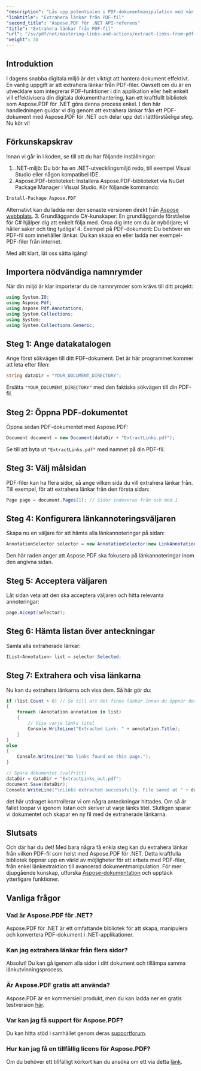 ```yaml
---
"description": "Lås upp potentialen i PDF-dokumentmanipulation med vår omfattande guide om hur du extraherar länkar med Aspose.PDF för .NET. Den här handledningen ger detaljerade steg-för-steg-instruktioner."
"linktitle": "Extrahera länkar från PDF-fil"
"second_title": "Aspose.PDF för .NET API-referens"
"title": "Extrahera länkar från PDF-fil"
"url": "/sv/pdf/net/mastering-links-and-actions/extract-links-from-pdf-file/"
"weight": 50
---
```


## Introduktion

I dagens snabba digitala miljö är det viktigt att hantera dokument effektivt. En vanlig uppgift är att extrahera länkar från PDF-filer. Oavsett om du är en utvecklare som integrerar PDF-funktioner i din applikation eller helt enkelt vill effektivisera din digitala dokumenthantering, kan ett kraftfullt bibliotek som Aspose.PDF för .NET göra denna process enkel. I den här handledningen guidar vi dig genom att extrahera länkar från ett PDF-dokument med Aspose.PDF för .NET och delar upp det i lättförståeliga steg. Nu kör vi!

## Förkunskapskrav

Innan vi går in i koden, se till att du har följande inställningar:

1. .NET-miljö: Du bör ha en .NET-utvecklingsmiljö redo, till exempel Visual Studio eller någon kompatibel IDE.
2. Aspose.PDF-biblioteket: Installera Aspose.PDF-biblioteket via NuGet Package Manager i Visual Studio. Kör följande kommando:
```bash
Install-Package Aspose.PDF
```
Alternativt kan du ladda ner den senaste versionen direkt från [Aspose webbplats](https://releases.aspose.com/pdf/net/).
3. Grundläggande C#-kunskaper: En grundläggande förståelse för C# hjälper dig att enkelt följa med. Oroa dig inte om du är nybörjare; vi håller saker och ting tydliga!
4. Exempel på PDF-dokument: Du behöver en PDF-fil som innehåller länkar. Du kan skapa en eller ladda ner exempel-PDF-filer från internet.

Med allt klart, låt oss sätta igång!

## Importera nödvändiga namnrymder

När din miljö är klar importerar du de namnrymder som krävs till ditt projekt:

```csharp
using System.IO;
using Aspose.Pdf;
using Aspose.Pdf.Annotations;
using System.Collections;
using System;
using System.Collections.Generic;
```

## Steg 1: Ange datakatalogen

Ange först sökvägen till ditt PDF-dokument. Det är här programmet kommer att leta efter filen:

```csharp
string dataDir = "YOUR_DOCUMENT_DIRECTORY";
```

Ersätta `"YOUR_DOCUMENT_DIRECTORY"` med den faktiska sökvägen till din PDF-fil.

## Steg 2: Öppna PDF-dokumentet

Öppna sedan PDF-dokumentet med Aspose.PDF:

```csharp
Document document = new Document(dataDir + "ExtractLinks.pdf");
```

Se till att byta ut `"ExtractLinks.pdf"` med namnet på din PDF-fil.

## Steg 3: Välj målsidan

PDF-filer kan ha flera sidor, så ange vilken sida du vill extrahera länkar från. Till exempel, för att extrahera länkar från den första sidan:

```csharp
Page page = document.Pages[1]; // Sidor indexeras från och med 1
```

## Steg 4: Konfigurera länkannoteringsväljaren

Skapa nu en väljare för att hämta alla länkannoteringar på sidan:

```csharp
AnnotationSelector selector = new AnnotationSelector(new LinkAnnotation(page, Aspose.Pdf.Rectangle.Trivial));
```

Den här raden anger att Aspose.PDF ska fokusera på länkannoteringar inom den angivna sidan.

## Steg 5: Acceptera väljaren

Låt sidan veta att den ska acceptera väljaren och hitta relevanta annoteringar:

```csharp
page.Accept(selector);
```

## Steg 6: Hämta listan över anteckningar

Samla alla extraherade länkar:

```csharp
IList<Annotation> list = selector.Selected;
```

## Steg 7: Extrahera och visa länkarna

Nu kan du extrahera länkarna och visa dem. Så här gör du:

```csharp
if (list.Count > 0) // Se till att det finns länkar innan du öppnar dem
{
    foreach (Annotation annotation in list)
    {
        // Visa varje länks titel
        Console.WriteLine("Extracted Link: " + annotation.Title);
    }
}
else
{
    Console.WriteLine("No links found on this page.");
}

// Spara dokumentet (valfritt)
dataDir = dataDir + "ExtractLinks_out.pdf";
document.Save(dataDir);
Console.WriteLine("\nLinks extracted successfully. File saved at " + dataDir);
```

det här utdraget kontrollerar vi om några anteckningar hittades. Om så är fallet loopar vi igenom listan och skriver ut varje länks titel. Slutligen sparar vi dokumentet och skapar en ny fil med de extraherade länkarna.

## Slutsats

Och där har du det! Med bara några få enkla steg kan du extrahera länkar från vilken PDF-fil som helst med Aspose.PDF för .NET. Detta kraftfulla bibliotek öppnar upp en värld av möjligheter för att arbeta med PDF-filer, från enkel länkextraktion till avancerad dokumentmanipulation. För mer djupgående kunskap, utforska [Aspose-dokumentation](https://reference.aspose.com/pdf/net/) och upptäck ytterligare funktioner.

## Vanliga frågor

### Vad är Aspose.PDF för .NET?
Aspose.PDF för .NET är ett omfattande bibliotek för att skapa, manipulera och konvertera PDF-dokument i .NET-applikationer.

### Kan jag extrahera länkar från flera sidor?
Absolut! Du kan gå igenom alla sidor i ditt dokument och tillämpa samma länkutvinningsprocess.

### Är Aspose.PDF gratis att använda?
Aspose.PDF är en kommersiell produkt, men du kan ladda ner en gratis testversion [här](https://releases.aspose.com/).

### Var kan jag få support för Aspose.PDF?
Du kan hitta stöd i samhället genom deras [supportforum](https://forum.aspose.com/c/pdf/10).

### Hur kan jag få en tillfällig licens för Aspose.PDF?
Om du behöver ett tillfälligt körkort kan du ansöka om ett via detta [länk](https://purchase.aspose.com/temporary-license/).